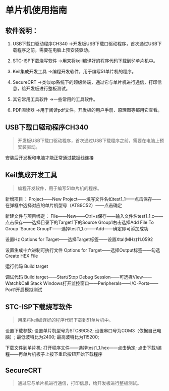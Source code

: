 # 单片机使用指南

## 软件说明：
1. USB下载口驱动程序CH340 →开发板USB下载口驱动程序，首次通过USB下载程序之前，需要在电脑上预安装驱动。

2. STC-ISP下载烧写软件 →用来将keil编译好的程序代码下载到51单片机中。

3. Keil集成开发工具 →编程开发软件，用于编写51单片机的程序。

4. SecureCRT →类似xp系统下的超级终端，通过它与单片机进行通信，打印信息，给开发板进行整板测试。

5. 其它常用工具软件 →一些常用的工具软件。

6. PDF阅读器 →用于阅读pdf文件。开发板的用户手册、原理图等都用它查看。

## USB下载口驱动程序CH340
> 开发板USB下载口驱动程序，首次通过USB下载程序之前，需要在电脑上预安装驱动。

安装后开发板和电脑才能正常通过数据线连接

## Keil集成开发工具
> 编程开发软件，用于编写51单片机的程序。

新增项目：
Project——New Project——填写文件名如test1_1——点击保存——在弹框中选择对应的单片机型号（AT89C52）——点击确定

新建文件与项目绑定：
File——New——Ctrl+s保存——输入文件名test1_1.c——点击保存——选择目录下的Target1下的Source Group1右击选择Add File To Group 'Source Group1'——选择test1_1.c——Add——确定即可添加成功

设置Hz
Options for Target——选择Target标签——设置Xtal(MHz)11.0592

设置生成十六进制可执行文件
Options for Target——选择Output标签——勾选Create HEX File

运行代码
Build target

调试代码
Build target——Start/Stop Debug Session——可选择View——Watch&Call Stack Windows打开监控窗口——Peripherals——I/O-Ports——Port1开启模拟测试


## STC-ISP下载烧写软件
> 用来将keil编译好的程序代码下载到51单片机中。

设置下载参数:
设置单片机型号为STC89C52;
设置串口号为COM3（依据自己电脑）;
最低波特比为2400;
最高波特比为115200;

下载文件到单片机:
打开程序文件——选择test1_1.hex——点击确定;
点击下载/编程——再单片机板子上按下重启按钮开始下载程序

## SecureCRT
> 通过它与单片机进行通信，打印信息，给开发板进行整板测试。
